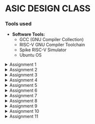 # ASIC DESIGN CLASS

### Tools used
- **Software Tools:**
  - GCC (GNU Compiler Collection)
  - RISC-V GNU Compiler Toolchain
  - Spike RISC-V Simulator
  - Ubuntu OS 

<details>
<summary> Assignment 1</summary>
<br>


### Write a C Program and compile it using the GCC compiler to get Output O0 

### * Step 1:- Download leafpad editor in the terminal by using the sudo apt command.

![Leafpad](https://github.com/user-attachments/assets/86e220c4-b8d2-4ce3-94fa-ff5ad14fa29a)
### * Step 2:- Open a new file in the leafpad editor and write the desired c program and save it
### * Step 3:- After saving the file compile it using the GCC Compiler
### * Step 4:- Print the output of the code O0.
<br>

![Output](https://github.com/user-attachments/assets/2d5398da-343b-4974-b09c-a4e1896a1202)

<br>

![sum1ton](https://github.com/user-attachments/assets/d3fb1189-f3db-4bbf-9fe3-8bbacbcfca09)
</details>


<details>
<summary> Assignment 2</summary>
<br>

### To compile and verify the c code on the riscv compiler and verifying the number of lines in the assembly language code manually

### Materials and Tools
  - GCC (GNU Compiler Collection)
  - RISC-V GNU Compiler Toolchain
  - Ubuntu OS

### Step 1:- Compiling the c code on the RISCV compiler

```c
#include<stdio.h>
int main()
{
int i,sum=0,n=57;
for(i=0;i<=n;i++)
{
sum+=i;
}
printf("The Sum of the numbers from 1 to %d is %d ",n ,sum);
return 0;
}
```

### Output:-

```plaintext
THe output of the code is 1653
```

## Screenshots of the compiled result 

![riscv gcc 01](https://github.com/user-attachments/assets/8d413890-5c3a-4883-a5d5-2a61c52349b4)

![riscv gcc ofast](https://github.com/user-attachments/assets/2c7477dc-4667-434a-9ef0-8624b6362f36)

### Step 2:- Get the assembly language code for the given c file

### Once we get the assembly language code we then verify the number of addresses in the code by subtracting the address next to the last line of the code with the first address and dividing the same by 4 since 4 bytes of data is used by each address line

![assembly code riscv gcc 01](https://github.com/user-attachments/assets/174a462f-eabc-4b51-abc1-e898e7c0a3ae)

![assembly code riscv gcc ofast](https://github.com/user-attachments/assets/9e6b5fe8-f404-4e4f-a537-656358699061)

</details>

<details>
<summary> Assignment 3</summary>
<br>
  
## Assignment 3
### Task 1:- 
To find the output of the C program on the RISC V Compiler using the Spike command and debug the code

### In assignment 1 we have compiled and found the output of the c code using the GCC compiler and have found the sum of the n numbers. In assignment 2 we have looked at the assembly code for the same using the objdump command on the RISC V compiler. In assignment 3 we are going to have find the result of the n numbers on the RISCV compiler using the SPIKE command

## Code for compiling the objdump file
```bash
spike pk sum1ton.o
```
### The compiled code using SPIKE command
![result from gcc compiler](https://github.com/user-attachments/assets/4184bd6a-8bc4-40ba-bc97-4c040b7c960a)

### The assembly code of O1
![assembly code](https://github.com/user-attachments/assets/5dc5673f-202b-4896-875c-78242dfb6dac)

### The assembly code of Ofast
![assembly code_ ofast](https://github.com/user-attachments/assets/c743439b-7dea-4e59-86fa-76a79cd51bd5)



## Code for debugging the assembly code obtained in assignment 2
```bash
spike -d pk sum1ton.o
```
### From the assembly code we can see that the first address is at 10184. In order to debug the code we need the program counter to point at this address location. Therefore we use the following command to place the program counter on the the location 10184.

```bash
until pc 0 10184
```
###Similarly we can apply the same logic for Ofast code

```bash
until pc 0 100bo
```

### The first instruction involves the stack pointer. Therefore in order to check the initial and final contents of the stack pointer we use the following code. [O1]

```bash
reg 0 sp
```
### The following are the initial contents of the stack pointer

![stack pointer contents](https://github.com/user-attachments/assets/15734fb6-4390-4a8a-8c46-3d208c517225)
### In the assembly code we can see that the value of the stack pointer is being reduced by 10 in hexadecimal we is equivalent to being reduced by 16 in decimal notation

### After running the first line of the code the contents of the stack pointer get modified and we get the follwoing result

![modified sp](https://github.com/user-attachments/assets/03f6cb0c-2d06-42e1-a38c-36c63a921e6b)

### Similarly for the register a0 we observe the following initial and final contents [ O-fast]

```bash
reg 0 a0
```

![a0 initial contents](https://github.com/user-attachments/assets/2156c1c6-da00-4a39-8b49-b66eab93d527)

### Similarly we can do the same for all the other instructions in the code and find out the contents in the respective addressing locations and their updated values once we execute the lines in the debugger.

</details>

<details>
<summary> Assignment 4 </summary>
<br>

# Task 1:-
RISC-V, a popular open-source instruction set architecture (ISA), employs six basic instruction formats to encode various operations. These formats are designed for efficiency and flexibility. They are as follows:-

## Overview of the RISK V architecture:-
![Risc v architecture](https://github.com/user-attachments/assets/0886862c-554e-44b2-9cd3-80d553964f96)


- ###  R-Type (Register)
  Purpose: Used for arithmetic and logical operations.
  - Format:
    - opcode: 7 bits
    - rd (destination register): 5 bits
    - funct3: 3 bits
    - rs1 (source register 1): 5 bits
    - rs2 (source register 2): 5 bits
    - funct7: 7 bits

- ###  I-Type (Immediate)
  Purpose: Used for immediate arithmetic operations, load instructions, and certain system instructions.

  - Format:  
    - opcode: 7 bits
    - rd (destination register): 5 bits
    - funct3: 3 bits
    - rs1 (source register): 5 bits
    - immediate: 12 bits

- ### S-Type (Store)
  Purpose: Used for store instructions.

  - Format:  
    - opcode: 7 bits
    - immediate[11:5]: 7 bits
    - funct3: 3 bits
    - rs1 (source register 1): 5 bits
    - rs2 (source register 2): 5 bits
    - immediate[4:0]: 5 bits
    
- ### B-Type (Branch)
  Purpose: Used for branch instructions.

  - Format:
  
    - opcode: 7 bits
    - immediate[12]: 1 bit
    - immediate[10:5]: 6 bits
    - funct3: 3 bits
    - rs1 (source register 1): 5 bits
    - rs2 (source register 2): 5 bits
    - immediate[4:1]: 4 bits
    - immediate[11]: 1 bit

- ### U-Type (Upper Immediate)
  Purpose: Used for instructions that need a large immediate value (e.g., LUI).

  - Format:
  
    - opcode: 7 bits
    - rd (destination register): 5 bits
    - immediate: 20 bits

- ### J-Type (Jump)
  Purpose: Used for jump instructions (e.g., JAL).

  - Format:
  
    - opcode: 7 bits
    - rd (destination register): 5 bits
    - immediate[20]: 1 bit
    - immediate[10:1]: 10 bits
    - immediate[11]: 1 bit
    - immediate[19:12]: 8 bits
   
### Here are the RISC-V instructions categorized into their respective types and the corresponding 32-bit instruction codes:

- R-type Instructions:

  - ADD r10, r11, r12
    
    | funct7 | rs2  | rs1  | funct3 | rd   | opcode |
    |--------|------|------|--------|------|--------|
    | 0000000| 01100| 01011| 000    | 01010| 0110011|

  - SUB r12, r10, r11:
    
     |funct7 | rs2  | rs1  | funct3 | rd   | opcode |
     |-------|------|------|--------|------|--------|
     |0100000| 01011| 01010| 000    | 01100| 0110011|

  - AND r11, r10, r12
  
     |funct7 | rs2  | rs1  | funct3 | rd   | opcode |
     |-------|------|------|--------|------|--------|
     |0000000| 01100| 01010| 111    | 01011| 0110011|
  
  - OR r8, r11, r5
  
     |funct7 | rs2  | rs1  | funct3 | rd   | opcode |
     |-------|------|------|--------|------|--------|
     |0000000| 00101| 01011| 110    | 01000| 0110011|
  
  - XOR r8, r10, r4
  
     |funct7 | rs2  | rs1  | funct3 | rd   | opcode |
     |-------|------|------|--------|------|--------|
     |0000000| 00100| 01010| 100    | 01000| 0110011|
  
  - SLT r00, r1, r4
  
    |funct7 | rs2  | rs1  | funct3 | rd   | opcode |
    |-------|------|------|--------|------|--------|
    |0000000| 00100| 00001| 010    | 00000| 0110011|
  
  - SRL r06, r01, r1
  
    |funct7 | rs2  | rs1  | funct3 | rd   | opcode |
    |-------|------|------|--------|------|--------|
    |0000000| 00001| 00001| 101    | 00110| 0110011|

  - SLL r05, r01, r1
 
    |funct7 | rs2  | rs1  | funct3 | rd   | opcode |
    |-------|------|------|--------|------|--------|
    |0000000| 00001| 00001| 001    | 00101| 0110011|

- I-type Instructions:

  - ADDI r02, r2, 5
    |imm    | rs1  | funct3 | rd   | opcode|
    |-------|------|--------|------|-------|
    |000000000101| 00010| 000    | 00010| 0010011|

  - LW r03, r01, 2
    |imm    | rs1  | funct3 | rd   | opcode |
    |-------|------|--------|------|--------|
    |000000000010| 00001| 010    | 00011| 0000011|

- S-type Instructions
   - SW r2, r0, 4

     |imm[11:5]| rs2  | rs1  | funct3 | imm[4:0] | opcode|
     |---------|------|------|--------|----------|-------|
     |0000000 | 00010| 00000| 010    | 00100    | 0100011|

- B-type Instructions
   - BNE r0, r0, 20
     
     |imm[12/10:5]| rs2  | rs1  | funct3 | imm[4:1/11] | opcode |
     |------------|------|------|--------|-------------|------- |
     |0000010     | 00000| 00000| 001    | 01000       | 1100011|

   - BEQ r0, r0, 15
 
     |imm[12/10:5]| rs2  | rs1  | funct3 | imm[4:1/11] | opcode |
     |------------|------|------|--------|-------------|--------|
     |0000011     | 00000| 00000| 000    | 01110       | 1100011|














   

## The final table for the instructions is as follows:-

| Assembly Instruction | Instruction format         |  Hexadecimal equivalent                             | Binary equivalent                      |
|----------------------|----------------------------|-----------------------------------------------------|----------------------------------------|
| ADD r10, r11, r12    | R                          | <code style="color : name_color"> 0x00C58533 </code>| 0000 0000 1100 0101 1000 0101 0011 0011|
| SUB r12, r10, r11    | R                          | <code style="color : name_color"> 0x40B50633 </code>| 0100 0000 1011 0101 0000 0110 0011 0011|
| AND r11, r10, r12    | R                          | <code style="color : name_color"> 0x00C575B3 </code>| 0000 0000 1100 0101 0111 0101 1011 0011|
| OR r8, r11, r5       | R                          | <code style="color : name_color"> 0x0055E433 </code>| 0000 0000 0101 0101 1110 0100 0011 0011|
| XOR r8, r10, r4      | R                          | <code style="color : name_color"> 0x00454433 </code>| 0000 0000 0100 0101 0100 0100 0011 0011|
| SLT r00, r1, r4      | R                          | <code style="color : name_color"> 0x0040A033 </code>| 0000 0000 0100 0000 1010 0000 0011 0011|
| ADDI r02, r2, 5      | I                          | <code style="color : name_color"> 0x00510113 </code>| 0000 0000 0101 0001 0000 0001 0001 0011|
| SW r2, r0, 4         | S                          | <code style="color : name_color"> 0x00202123 </code>| 0000 0000 0010 0000 0010 0001 0010 0011|
| SRL r06, r01, r1     | R                          | <code style="color : name_color"> 0x0010D333 </code>| 0000 0000 0001 0000 1101 0011 0011 0011|
| BNE r0, r0, 20       | B                          | <code style="color : name_color"> 0x00001063 </code>| 0000 0000 0000 0000 0001 0000 0110 0011|
| BEQ r0, r0, 15       | B                          | <code style="color : name_color"> 0x00000063 </code>| 0000 0000 0000 0000 0000 0000 0110 0011|
| LW r03, r01, 2       | I                          | <code style="color : name_color"> 0x0020A183 </code>| 0000 0000 0010 0000 1010 0001 1000 0011|
| SLL r05, r01, r1     | R                          | <code style="color : name_color"> 0x001092B3 </code>| 0000 0000 0001 0000 1001 0010 1011 0011|
 

# Task 2:-

### 

| Assembly Instruction | Instruction format         | Hardcoded ISA  | 
|----------------------|----------------------------|----------------|
| add r6,r1,r2         | R                          | 32'h02208300   |
| sub r7,r1,r2         | R                          | 32'h02209380   |
| and r8,r1,r3         | R                          | 32'h0230a400   |
| or r9,r2,r5          | R                          | 32'h02513480   |
| xor r10,r1,r4        | R                          | 32'h0240c500   |
| slt r11,r2,r4        | R                          | 32'h02415580   |
| addi r12,r4,5        | I                          | 32'h00520600   |
| sw r3,r1,2           | S                          | 32'h00209181   |
| lw r13,r1,2          | I                          | 32'h00208681   |
| beq r0,r0,15         | B                          | 32'h00f00002   |
| add r14,r2,r2        | R                          | 32'h00210700   |



### The waveforms for the original verilog code

``` Add r6,r1,r2 ```

![image](https://github.com/user-attachments/assets/b1e4501e-bd3b-4aaf-9b62-2d5644666cd4)

``` Sub r7,r1,r2 ```

![image](https://github.com/user-attachments/assets/24c3f1f0-91f1-4bcd-96c5-f82de03b4362)

``` And r8,r1,r3 ```

![image](https://github.com/user-attachments/assets/510fbd69-a0a1-4730-9586-b8c12cb995ea)

``` Or r9,r2,r5 ```

![image](https://github.com/user-attachments/assets/d4684ab4-fc66-4811-817b-8431691f41bf)

``` Xor r10,r1,r4 ```

![image](https://github.com/user-attachments/assets/7f9a3c78-af51-417b-a031-5cd63b02a3a7)

``` slt r11,r2,r4 ```

![image](https://github.com/user-attachments/assets/e65c85b2-f9d8-4687-b9d2-23bc5044a3dd)

``` addi r12,r4,5 ```

![image](https://github.com/user-attachments/assets/ce8a622a-a6e3-4192-8858-e9185d35bd59)

``` sw r3,r1,2 ```

![image](https://github.com/user-attachments/assets/a9f28035-1d60-41b0-a418-2a5d7882d972)

``` lw r13,r1,2 ```

![image](https://github.com/user-attachments/assets/7afdd0e9-3d75-4125-9131-0d2146e8aeba)

``` beq r0,r0,15  ```

![image](https://github.com/user-attachments/assets/4f067a51-a211-4726-a457-0e567ca0406b)

``` add r14,r2,r2 ```

![Og_11](https://github.com/user-attachments/assets/3f3fce3a-581a-4b15-8a9b-0f880ffb8e52)


### The waveforms according to the instructions assignmed to me


```  ADD r10, r11, r12 ```

![image](https://github.com/user-attachments/assets/e1587db3-9081-43e5-8f0f-7b909a7557a5)

``` SUB r12, r10, r11 ```

![image](https://github.com/user-attachments/assets/c16aa95a-c37f-47cd-8335-04c24a40cd54)

``` AND r11, r10, r12 ```

![image](https://github.com/user-attachments/assets/d32083c5-8b8f-4979-9d58-ba4a2f87932e)

``` OR r8, r11, r5 ```

![image](https://github.com/user-attachments/assets/0b9aa44e-8cef-47cb-a7b2-c92fa1a507c0)

``` XOR r8, r10, r4 ```

![image](https://github.com/user-attachments/assets/e9057d8e-4ff1-4d8d-bf51-5ec59b8af948)

``` SLT r00, r1, r4 ```

![image](https://github.com/user-attachments/assets/54242fff-2179-48f5-b91b-ed2e21e1a5e3)

``` ADDI r02, r2, 5 ```

![image](https://github.com/user-attachments/assets/168a6af1-d8c1-403e-8427-67811bc4fbca)

``` SW r2, r0, 4 ```

![My_code_8](https://github.com/user-attachments/assets/58363200-d22e-4f73-9039-480695a03adc)

``` SRL r06, r01, r1 ```

![image](https://github.com/user-attachments/assets/888422ca-e4bb-42bd-91af-094fca1d5394)

``` BNE r0, r0, 20 ```

![image](https://github.com/user-attachments/assets/a4efe01c-1dd0-46d3-9847-f7c19b51ae31)

``` BEQ r0, r0, 15 ```

![image](https://github.com/user-attachments/assets/131bd04f-e3db-4584-804d-31eab57f0496)

``` LW r03, r01, 2 ```

![image](https://github.com/user-attachments/assets/1966c656-6916-4486-b864-8731421cc0b0)

``` SLL r05, r01, r1 ```

![image](https://github.com/user-attachments/assets/55578f7c-275b-42e4-b7d4-b91c2de8f741)


## Conclusion

The ISA used by us is not in accordance with the one which is used in the program. Therefore we can observe some discrepancies in the outputs of the instructions assigned to me and the original instructions which were designed with respect to a different ISA.

</details>

<details>
<summary> Assignment 5</summary>
<br>

## Write a code for an Analog Comparator in C to compare the analog voltages

### * Step 1:- Open the leafpad editor and write the c code which is executable on gcc and risc v gcc

```bash
#include <stdio.h>

// Mock function to simulate analog read
int analogRead(int pin) {
    // In real application, this would interface with hardware ADC
    return pin * 100;  // Example value
}

int main() {
    int pinA = 3;
    int pinB = 4;
    int valueA, valueB;

    // Read analog inputs
    valueA = analogRead(pinA);
    valueB = analogRead(pinB);

    // Compare values
    if (valueA > valueB) {
        printf("Pin A has a higher voltage.\n");
    } else if (valueA < valueB) {
        printf("Pin B has a higher voltage.\n");
    } else {
        printf("Both pins have the same voltage.\n");
    }

    return 0;
}
```


![gcc image 1](https://github.com/user-attachments/assets/318f4caf-6613-4bbe-b240-06e800ce4f6a)

### * Step 2:- Compile the above code using this command on the gcc compiler. 
```bash
gcc analogcomp.c
```
Here analogcomp is the name of my c program file

### * The output of the code is as follows:-

![gcc image 2](https://github.com/user-attachments/assets/a6624c2b-8f71-458c-a35c-7c5980d18f3e)

### * Step 3:- Compile the above code on RISC V architecture for O1 and Ofast 

### For O1
 We run the following  command in order to compile the c code on risc v architecture for O1
```bash
riscv64-unknown-elf-gcc -O1 -mabi=lp64 -march=rv64i -o analogcomp.o analogcomp.c
```
 The output is as follows

![O1_output](https://github.com/user-attachments/assets/8e7f425a-eca4-4345-be0b-eaa863f3237b)

 We are only concerned with the corresponding assembly language program out of the output generated previously. In order to get the same we run the following code.

```bash
riscv64-unknown-elf-objdump -d analogcomp.o | less
```

The output is as follows and the number of instructions in the assembly code can be found out as follows:-

![main_function riscv o1](https://github.com/user-attachments/assets/e14675c1-3f2e-4b5f-8efa-cfcbe255e138)

Here we can observe that the decimal value is 180. Also in the assembly language 1 line of code takes up 4 bytes of space in the memory therefore we can verify that the number of lines in the assembly language is 180/4 which is 45.

### For Ofast

We run the following  command in order to compile the c code on risc v architecture for O-fast
```bash
riscv64-unknown-elf-gcc -Ofast -mabi=lp64 -march=rv64i -o analogcomp.o analogcomp.c
```
 The output is as follows
![ofast_output](https://github.com/user-attachments/assets/d8edebb7-752c-4e60-831c-4a3892fcca8e)


 We are only concerned with the corresponding assembly language program out of the output generated previously. In order to get the same we run the following code.
 
```bash
riscv64-unknown-elf-objdump -d analogcomp.o | less
```

The output is as follows and the number of instructions in the assembly code can be found out as follows:-

![ofast output_new](https://github.com/user-attachments/assets/c0b098b3-f176-4a9b-b840-1b2e1de52e06)

Similar to O1 we can see that the decimal value of obtained is 36 which when divided by 4 gives us 9 which are the total number of addressing lines in our code.

### Result of the RISC V O1 and Ofast command

Code for compiling the objdump file
```bash
spike pk analogcomp.o
```

Result for O1

![Spike O1](https://github.com/user-attachments/assets/4ca600a6-10ed-4f2d-b5f3-2974dc064a94)

Result for Ofast

![Spike Ofast](https://github.com/user-attachments/assets/59dea6da-dccd-4713-b6e4-ad34c59a3826)

### Debegging the assembly code for O1 and Ofast

We use the following command for debugging the code

```bash
spike -d pk analogcomp.o
```
For O1 we have the following code

![debugger_o1](https://github.com/user-attachments/assets/550d7cbc-11a2-4440-abd0-216e5f5a9d09)

For Ofast we have the following code

![debugger_ofast](https://github.com/user-attachments/assets/5aa1081e-f8e7-439a-8792-b2becbc8ebc1)

While debugging we have found out the starting address and have initialised the program counter to this address. The first instruction for both O1 and Ofast involves the stack pointer so we have found out the starting address of the stack pointer. After the execution of that instruction we can observe that the address of the stack pointer is to be reduced by 32 in hexadecimal which is equivalent to 20 in decimal which is what we observe when the address of the stack pointer reduces from 50 to 30. Similarly we can do the same for the rest of the instructions.

### Conclusion

We have thereby verified the output of the analog comparator on the GCC and the RISC V GCC compilera and debugged the output using the spike command for both O1 and Ofast.


</details>



</details>

<details>
<summary> Assignment 6</summary>
<br>
	
# Digital Logic with TL-Verilog and Makerchip

### Sequential Calculator

Calculators tend to remember the previous result and use it for the next operation. The sequential calculator does this and feeds back the output to the next input. The code for the same is as follows:-

```bash
\m5_TLV_version 1d: tl-x.org
\m5
   
   // =================================================
   // Welcome!  New to Makerchip? Try the "Learn" menu.
   // =================================================
   
   //use(m5-1.0)   /// uncomment to use M5 macro library.
\SV
   // Macro providing required top-level module definition, random
   // stimulus support, and Verilator config.
   m5_makerchip_module   // (Expanded in Nav-TLV pane.)
	
\TLV
   //$count[31:0] = 32'b0;
   
   // Sequential Clock
   
   |calc
      @1
         $clk_omkar = *clk;
         $reset = *reset;
         $val1[31:0] = >>1$result[31:0];
         $val2[31:0] = $rand2[3:0];
         $result[31:0] = $reset ? 32'b0 : ($sel[1:0] == 2'b00)
                         ? ($val1[31:0] + $val2[31:0]) : ($sel[1:0] == 2'b01)
                         ? ($val1[31:0] - $val2[31:0]) : ($sel[1:0] == 2'b10)
                         ? ($val1[31:0] * $val2[31:0]) : ($sel[1:0] == 2'b11)
                         ? ($val2[31:0] != 0 ? ($val1[31:0] / $val2[31:0]) : 32'bx) :  32'b0;
         //$count[31:0] = $reset  ? 0 : (>>1$count + 1);
   
   // Assert these to end simulation (before Makerchip cycle limit).
   *passed = *cyc_cnt > 40;
   *failed = 1'b0;
\SV
	endmodule;

```

This gives us the following waveforms and block diagram:-

![image](https://github.com/user-attachments/assets/55434301-1098-4344-ae9f-2246f605a276)

### Pipelined Logic:-

Pipelining is used to maximise resource utilisation and thus reduce the delays in performing all the operations in a given task. In order to do so me make sure that every block in our system is working almost in every cycle such that it does not affect the operation of any other block which may be dependent or independent of its result. We have used a pythagorean calculator in our case. The code for the same is as follows.

```bash
\m5_TLV_version 1d: tl-x.org
\m5
   // =================================================
   // Welcome!  New to Makerchip? Try the "Learn" menu.
   // =================================================
   
   //use(m5-1.0)   /// uncomment to use M5 macro library.
\SV
	`include "sqrt32.v"
   // Macro providing required top-level module definition, random
   // stimulus support, and Verilator config.
   m5_makerchip_module   // (Expanded in Nav-TLV pane.)
\TLV
   |calc
      @1
         $reset = *reset;
         $clk_omkar = *clk;
      ?$valid
         @1
            $aa_sq[31:0] = $aa[3:0] * $aa[3:0];
            $bb_sq[31:0] = $bb[3:0] * $bb[3:0];
         @2
            $cc_sq[31:0] = $aa_sq + $bb_sq;
         @3
            $cc[31:0] = sqrt($cc_sq);
         //@4
         //$tot_dist[63:0] = $reset ? 0 : $valid ? (>>1$tot_dist + $cc) : >>1$tot_dist;
            
         //@4
         //$adder[31:0] = $cc + >>1$tot_dist;
         //@5
         //$tot_dist[31:0] = $valid ? ( >>1$tot_dist + $adder ) : >>1$tot_dist
   
   // Assert these to end simulation (before Makerchip cycle limit).
   *passed = *cyc_cnt > 16'd30;
   *failed = 1'b0;
\SV
   endmodule
```

The output for the following code is as follows:-

![Pipelined_logic](https://github.com/user-attachments/assets/291685cf-eb23-46ea-a894-68b6faf91deb)

### Cycle Calculator

In the sequential calculator we have taken the output of the previous result and fed it back to the next input but in this case we are using 3 stages of pipeline instead of 2 and therefore the calculator input will receive input which is 2 cycles older.

```bash

\m5_TLV_version 1d: tl-x.org
\m5
   
   // =================================================
   // Welcome!  New to Makerchip? Try the "Learn" menu.
   // =================================================
   
   //use(m5-1.0)   /// uncomment to use M5 macro library.
\SV
   // Macro providing required top-level module definition, random
   // stimulus support, and Verilator config.
   m5_makerchip_module   // (Expanded in Nav-TLV pane.)
\TLV
   //$count[31:0] = 32'b0;
   |calc
      @1
         $clk_omkar = *clk;
         $reset = *reset;
         $val1[31:0] = >>2$result[31:0];
         $val2[31:0] = $rand2[3:0];
         
      @2
         $valid = $reset ? 0 : (>>1$valid + 1);
         $out[31:0] = ($reset | !($valid)) ? 32'b0 : ($sel[1:0] == 2'b00) ? ($val1[31:0] + $val2[31:0]) : ($sel[1:0] == 2'b01) ? ($val1[31:0] - $val2[31:0]) : ($sel[1:0] == 2'b10) ? ($val1[31:0] * $val2[31:0]) : ($sel[1:0] == 2'b11) ? ($val2[31:0] != 0 ? ($val1[31:0] / $val2[31:0]) : 32'bx) :  32'b0;
         
   
   // Assert these to end simulation (before Makerchip cycle limit).
   *passed = *cyc_cnt > 40;
   *failed = 1'b0;
\SV
   endmodule

```

The output for the cycle calculator is as follows:-

![Cycle_calculator](https://github.com/user-attachments/assets/264f1c05-9198-4440-b2ec-fbf17d0d14ca)

### Validity

When we generate a waveform as in all the previous cases we are receiving a result for all the clock cycles. Here there are no compilation errors but it is quite possible that logical errors can be present in these cases. These errors will be ignored during compile time and it will be difficult to debug them by simply looking at the waveforms. Also there might be certain cases where a dont care condition comes up. These cases are insignificant to us and thus should be neglected . In order to do so we use the Validity. The global clock is also running all the time. There might be instances in our code when we do not need a particular case to run but still does as the clock triggers it. In order to execute a clock physically voltage or current sources are used. These sources use some power during that clock cycle. In complex circuits if such cases are ignored a lot of power will be wasted. So in order to reduce power consumption we remove the clock during such cycles and this process is called as clock gating. The validity helps us with this.

The code for Validity is as follows for the pythagorean calculator:-

```bash
\m5_TLV_version 1d: tl-x.org
\m5
   // =================================================
   // Welcome!  New to Makerchip? Try the "Learn" menu.
   // =================================================
   
   //use(m5-1.0)   /// uncomment to use M5 macro library.
\SV
	`include "sqrt32.v"
   // Macro providing required top-level module definition, random
   // stimulus support, and Verilator config.
   m5_makerchip_module   // (Expanded in Nav-TLV pane.)
\TLV
   |calc
      @1
         $reset = *reset;
         $clk_omkar = *clk;
      ?$valid
         @1
            $aa_sq[31:0] = $aa[3:0] * $aa[3:0];
            $bb_sq[31:0] = $bb[3:0] * $bb[3:0];
         @2
            $cc_sq[31:0] = $aa_sq + $bb_sq;
         @3
            $cc[31:0] = sqrt($cc_sq);
            //@4
            //$tot_dist[63:0] = $reset ? 0 : $valid ? (>>1$tot_dist + $cc) : >>1$tot_dist;
            //@4
            //$adder[31:0] = $cc + >>1$tot_dist;
            //@5
            //$tot_dist[31:0] = $valid ? ( >>1$tot_dist + $adder ) : >>1$tot_dist

   // Assert these to end simulation (before Makerchip cycle limit).
   *passed = *cyc_cnt > 16'd30;
   *failed = 1'b0;
\SV
   endmodule
```

The output for the following code is as follows:-

![validity_pytha](https://github.com/user-attachments/assets/722d8573-052f-461d-9642-d88027b8fa5d)

### Total Distance Calculator

Used to calculate the total distance travelled in a series of hops. The code for the same is given as follows:-

```bash
\m5_TLV_version 1d: tl-x.org
\m5
   // =================================================
   // Welcome!  New to Makerchip? Try the "Learn" menu.
   // =================================================
   
   //use(m5-1.0)   /// uncomment to use M5 macro library.
\SV
	`include "sqrt32.v"
   // Macro providing required top-level module definition, random
   // stimulus support, and Verilator config.
   m5_makerchip_module   // (Expanded in Nav-TLV pane.)
\TLV
   |calc
      @1
         $reset = *reset;
         $clk_omkar = *clk;
      ?$valid
         @1
            $aa_sq[31:0] = $aa[3:0] * $aa[3:0];
            $bb_sq[31:0] = $bb[3:0] * $bb[3:0];
         @2
            $cc_sq[31:0] = $aa_sq + $bb_sq;
         @3
            $cc[31:0] = sqrt($cc_sq);
         @4
            $tot_dist[63:0] = $reset ? 0 : $valid ? (>>1$tot_dist + $cc) : >>1$tot_dist;

   // Assert these to end simulation (before Makerchip cycle limit).
   *passed = *cyc_cnt > 16'd30;
   *failed = 1'b0;
\SV
   endmodule
```
The output for the above code is as follows:-

![Total_distance_calculator](https://github.com/user-attachments/assets/49ba4c3c-893b-40c0-9742-cb75a2b8d182)


### Validity on Cycle Calculator

The code is as follows:-

```bash
\m5_TLV_version 1d: tl-x.org
\m5
   
   // =================================================
   // Welcome!  New to Makerchip? Try the "Learn" menu.
   // =================================================
   
   //use(m5-1.0)   /// uncomment to use M5 macro library.
\SV
   // Macro providing required top-level module definition, random
   // stimulus support, and Verilator config.
   m5_makerchip_module   // (Expanded in Nav-TLV pane.)
\TLV
   //$count[31:0] = 32'b0;
   |calc
      @1
         $clk_omkar = *clk;
         $reset = *reset;
         $valid = $reset ? 0 : (>>1$valid + 1);
         $valid_or_reset = $valid || $reset;
      ?$valid
         @1
            $val1[31:0] = >>2$result[31:0];
            $val2[31:0] = $rand2[3:0];
         @2
            $out[31:0] = $valid_or_reset ? 32'b0 : ($sel[1:0] == 2'b00) ? ($val1[31:0] + $val2[31:0]) : ($sel[1:0] == 2'b01) ? ($val1[31:0] - $val2[31:0]) : ($sel[1:0] == 2'b10) ? ($val1[31:0] * $val2[31:0]) : ($sel[1:0] == 2'b11) ? ($val2[31:0] != 0 ? ($val1[31:0] / $val2[31:0]) : 32'bx) :  32'b0;
   // Assert these to end simulation (before Makerchip cycle limit).
   *passed = *cyc_cnt > 40;
   *failed = 1'b0;
\SV
   endmodule

```

The output is as follows:-

![validity_cycle_calculator](https://github.com/user-attachments/assets/459c4f68-b246-448a-8845-5665fff4f4f8)



# Basic RISC-V CPU microarchitecture

In this step we are designing the individual blocks of the microprocessor.

![image](https://github.com/user-attachments/assets/58c6a3f1-ba27-43a9-aff0-1fa285ff7a73)


  
### Program Counter

The program counter is supposed to increase its value by 4 to fetch the next instruction from the memory. The below image specifies the same. In case a reset is triggered the program counter will be initialised to zero for the next instruction.

The following diagram explains the working of the program counter

![image](https://github.com/user-attachments/assets/72baefa6-30cb-4a22-8caa-b370954765bc)

The following is the code for the working of the program counter

```bash
$pc[31:0] = >>1$reset ? 0 : ( >>1$pc + 31'h4 );
```
We get the following output after executing the code:-

![image](https://github.com/user-attachments/assets/9eef0a38-71d1-4fa4-bbf6-aa98283bc534)


### Adding the instruction memory

The program counter points to the next address where the instruction is present in the instruction memory. We need to fetch this instruction in order to process it and make further calculations.

![image](https://github.com/user-attachments/assets/076a1cc9-81f8-4603-8612-394ddd2078fd)

```bash
$imem_rd_en = >>1$reset ? 0 : 1;
$imem_rd_addr[M4_IMEM_INDEX_CNT-1:0] = $pc[M4_IMEM_INDEX_CNT+1:2];
$instr[31:0] = $imem_rd_data[31:0];
```

The output of the following code is as follows:-

![Instruction_memory](https://github.com/user-attachments/assets/2339469d-dc31-486d-8be6-b943fbaa8a98)


### Decoding the instruction

We have decoded the instruction on the basis of all the 6 types of RISC V instruction set. The code for decoding is as follows:-

```bash
$is_i_instr = $instr[6:2] ==? 5'b0000x ||
              $instr[6:2] ==? 5'b001x0 ||
              $instr[6:2] ==? 5'b11001;
$is_r_instr = $instr[6:2] ==? 5'b01011 ||
              $instr[6:2] ==? 5'b011x0 ||
              $instr[6:2] ==? 5'b10100;
$is_s_instr = $instr[6:2] ==? 5'b0100x;
$is_b_instr = $instr[6:2] ==? 5'b11000;
$is_j_instr = $instr[6:2] ==? 5'b11011;
$is_u_instr = $instr[6:2] ==? 5'b0x101;
```

The output is as follows:-

![image](https://github.com/user-attachments/assets/d3504a8b-d0fc-4575-b5f7-fd0ddc3ca448)


### Immediate Decode Logic

The instruction sets have an immediate field. In order to decoder this field we use the following code:-

```bash
$imm[31:0] = $is_i_instr ? {{21{$instr[31]}}, $instr[30:20]} :
                      $is_s_instr ? {{21{$instr[31]}}, $instr[30:25], $instr[11:7]} :
                      $is_b_instr ? {{20{$instr[31]}}, $instr[7], $instr[30:25], $instr[11:8], 1'b0} :
                      $is_u_instr ? {$instr[31:12], 12'b0} :
                      $is_j_instr ? {{12{$instr[31]}}, $instr[19:12], $instr[20], $instr[30:21], 1'b0} :
                      32'b0;
```

![image](https://github.com/user-attachments/assets/cebd84e6-f460-47ed-a6de-d3eb8f51a6fa)


### Decode logic for other fields

Apart from the immediate we have other fields which also need to be decoded. The code for the same is as follows:-

```bash
$rs2_valid = $is_r_instr || $is_s_instr || $is_b_instr;
         ?$rs2_valid
            $rs2[4:0] = $instr[24:20];
            
         $rs1_valid = $is_r_instr || $is_i_instr || $is_s_instr || $is_b_instr;
         ?$rs1_valid
            $rs1[4:0] = $instr[19:15];
         
         $funct3_valid = $is_r_instr || $is_i_instr || $is_s_instr || $is_b_instr;
         ?$funct3_valid
            $funct3[2:0] = $instr[14:12];
            
         $funct7_valid = $is_r_instr ;
         ?$funct7_valid
            $funct7[6:0] = $instr[31:25];
            
         $rd_valid = $is_r_instr || $is_i_instr || $is_u_instr || $is_j_instr;
         ?$rd_valid
            $rd[4:0] = $instr[11:7];
```
At a time only one instruction is passed on to for decode. This instruction can be of any 1 of the 6 instruction set types. Thus we need to validate that it belongs to the respective category or else there may be a clash of different instruction set types.

![image](https://github.com/user-attachments/assets/b0033133-1070-484c-86bd-4931b4eaf296)

### Decoding Individual Instructions

We are decoding the individual instructions using the following code

```bash
$dec_bits [10:0] = {$funct7[5], $funct3, $opcode};
$is_beq = $dec_bits ==? 11'bx_000_1100011;
$is_bne = $dec_bits ==? 11'bx_001_1100011;
$is_blt = $dec_bits ==? 11'bx_100_1100011;
$is_bge = $dec_bits ==? 11'bx_101_1100011;
$is_bltu = $dec_bits ==? 11'bx_110_1100011;
$is_bgeu = $dec_bits ==? 11'bx_111_1100011;
$is_addi = $dec_bits ==? 11'bx_000_0010011;
$is_add = $dec_bits ==? 11'b0_000_0110011;
```
We also have to update the program counter

```bash
$pc[31:0] = >>1$reset ? 32'b0 :
>>1$taken_branch ? >>1$br_target_pc :
>>1$pc + 32'd4;
```

The output for the above code is as follows:-

![image](https://github.com/user-attachments/assets/671e6e35-f9b2-4726-9ed4-3aee6df9e99c)

### Register File Read and Enable

Here we read the instructions from the respective instruction memory and store it in the registers. We have 2 register slots the read the instructions from the memory. We send these stored instructions to the ALU after this process.

The code is as follows:-

```bash
$rf_rd_en1 = $rs1_valid;
$rf_rd_index1[4:0] = $rs1;
$rf_rd_en2 = $rs2_valid;
$rf_rd_index2[4:0] = $rs2;

$src1_value[31:0] = $rf_rd_data1;
$src2_value[31:0] = $rf_rd_data2;
```

The output for the code is as follows:-

![image](https://github.com/user-attachments/assets/28ba722a-4320-4deb-a5a7-8c7ccaceecac)

### Arithmetic and Logic Unit

Used to perform arithmetic operations on the values stored in the registers. The code for the same is as follows:-

```bash
$result[31:0] = $is_addi ? $src1_value + $imm :
                $is_add ? $src1_value + $src2_value :
                32'bx ;
```

Here we have written code for the addi and add operation.

![image](https://github.com/user-attachments/assets/2d40115d-c6d8-4ed0-9006-eb507c3ba415)

### Register File Write

Once the ALU performs the operations on the values stored in ther registers we may need to put these values back into these registers based. For this we use the register file write. We also have to make sure that we should not write into the register if the destination register is x0 as it is always meant to be 0. The code is as follows:-

```bash
$rf_wr_en = $rd_valid && $rd != 5'b0;
$rf_wr_index[4:0] = $rd;
$rf_wr_data[31:0] = $result;
```

![image](https://github.com/user-attachments/assets/a2c1f0d4-0c8f-4400-b81a-c12d0ec20ddd)

### Branch instructions

Based on the control input we may need to jump to some different address after a particular instruction based on some condition generated during run-time. This is when we use the branch instructions. The code is as follows:-

```bash
$taken_branch = $is_beq ? ($src1_value == $src2_value):
	        $is_bne ? ($src1_value != $src2_value):
	        $is_blt ? (($src1_value < $src2_value) ^ ($src1_value[31] != $src2_value[31])):
	        $is_bge ? (($src1_value >= $src2_value) ^ ($src1_value[31] != $src2_value[31])):
                $is_bltu ? ($src1_value < $src2_value):
                $is_bgeu ? ($src1_value >= $src2_value):
	        1'b0;
$br_target_pc[31:0] = $pc +$imm;
```
The output is as follows:-

![image](https://github.com/user-attachments/assets/fbb3a7b5-3b26-4299-b6e0-5ef9b8b335bc)


### Testbench
In order to check whether the code written is correct or not we verify it using the testbench for the 1st five cycles

```bash
*passed = |cpu/xreg[10]>>5$value == (1+2+3+4+5+6+7+8+9) ;
```

Upon checking the log file we get the following result

![image](https://github.com/user-attachments/assets/5602e0c3-ce91-4f02-867c-36d600824fb0)

# Pipelined RISC V CPU
We observe some interdependencies of the values on one another during the execution of the instructions. Thus incorrect data gets processed and we get logical errors in the code. In order to solve these problems we have increased the number of pipelined stages in the code.



Final Pipelined Output:-

We can observe the values in the different registers on the viz tab. The following image shows the 1st clock cycle. 

![image](https://github.com/user-attachments/assets/04a4dd68-11b8-4dda-9d3f-f13f56d1fe31)

Just like the above cycle we can move across different clock cycles and see the updated results in the registers. In our code we are gradually adding the values from 1 to 9 and are observing the final output in the registers. It takes 53 cycles for the register r14 to get updated to the value 45.

![image](https://github.com/user-attachments/assets/d79de8b8-f708-42dd-b099-20182834f413)

The execution of the full code takes 58 cycles including the load and the store operations.

![image](https://github.com/user-attachments/assets/baf7967a-98f1-4ffb-a9d3-378ca56ed3b0)



The following image shows the clock signal which contains my name clk_omkar

![image](https://github.com/user-attachments/assets/21b93a63-758e-4904-bcdd-8a692defff36)

The following image shows the reset signal 

![image](https://github.com/user-attachments/assets/32c6e3f1-99b5-4fd5-bbca-a0ddde1b906c)

The following image shows the gradual addition of the in the r14 register

![image](https://github.com/user-attachments/assets/9ffdb14b-506b-4a7d-ac72-3756731ffd26)


The following is the final block diagram of the processor designed 

![image](https://github.com/user-attachments/assets/f90b3d7e-52f3-4b58-a1a9-534076741a7d)

































</details>

<details>
<summary> Assignment 7</summary>
	
# Convert TLV to Verilog using Sandpiper and write a testbench and simulate using iverilog and gtkwave to view the output waveforms. Plot below signals from gtkwave

Firstly we need to add the sandpiper module and the other necessary packages as follows:-

```bash
 $ sudo apt install make python python3 python3-pip git iverilog gtkwave docker.io
 $ sudo chmod 666 /var/run/docker.sock
 $ cd ~
 $ pip3 install pyyaml click sandpiper-saas
```

After this we need to clone the repo containing VSDBabySoC design files and testbench using the following commands

```bash
git clone https://github.com/manili/VSDBabySoC.git
```

We now need to convert the original TLV file to the verilog code with the help of the sandpiper package.

```bash
sandpiper-saas -i ./src/module/*.tlv -o rvmyth.v --bestsv --noline -p verilog --outdir ./src/module/
```

We now have the verilog code with us. We now need to run this verilog code along with the testbench and get the output using the following command.

```bash
iverilog -o output/pre_synth_sim.out -DPRE_SYNTH_SIM src/module/testbench.v -I src/include -I src/module
```

After this we need to generate the .vcd file which will be executed in the gtkwave platform to create the waveforms.

```bash
./pre_synth_sim.out
```

After creating the .vcd file now we run this file on gtkwave by using the below command 

```bash
gtkwave pre_synth_sim.out
```

I have executed all the above code as follows:-

![image](https://github.com/user-attachments/assets/1b9ed9cb-e517-4b01-982c-72987ae23b37)

Upon executing the gtkwave file We get the following waveform which is the addition of the numbers from 1 to 10

![image](https://github.com/user-attachments/assets/fbcec343-e202-4f40-9c95-560abd6994cc)
	
</details>

<details>

 <summary> Assignment 8</summary>

 # Addition of Peripherals to convert the Digital output to analog output using DAC and PLL

 In this assignment we are adding two peripherals to convert the digital output to the analog output namely PLL and DAC. 
 
 - **Phase locked loop:-** The crystal oscillator present on the board is capable of giving a clock of frequency between 12 - 20 MHZ. The processor operates at frequency near 100MHZ and thus we need an IP/Peripheral to convert this low frequency clock to a high frequency clock. Here the PLL comes into picture. The input to the PLL is the crystal oscillator clock and returns a high frequency clock to our risc v core. This clock is then appended by my name CPU_clk_omkar_a0.
 - **Digital to Analog Converter:-** The processor works with digital input but we transmit or receive signals in analog form. So in order to convert the digital signal in our risc v core to analog signal we are using the digital to analog converter IP.

Commands used to run the rvmyth.v file

```bash
iverilog -o ./pre_synth_sim.out -DPRE_SYNTH_SIM src/module/testbench.v -I src/include -I src/module/
```

After this we dump the ./pre_synth_sim.out file to create the .vcd file using the following command

```bash
./pre_synth_sim.out
```

We then run this .vcd file on gtkwave to observe the output

```bash
gtkwave pre_synth_sim.vcd
```

The above process has been executed by me in the following way

![Screenshot from 2024-08-31 18-24-12](https://github.com/user-attachments/assets/780965ae-5145-4cdc-b61b-9bee7bf055be)




The output of the above code is as follows:-


![Screenshot from 2024-08-31 17-58-40](https://github.com/user-attachments/assets/8f2dc1f8-8e31-4f48-a163-f2109e422d71)


 
</details>









    

 


 







 




 
</details>


<details>


 <summary> Assignment 9 </summary>

 # Introduction to Verilog RTL Design and Synthesis

 ### Simulator

 Tool used to check the RTL Design for gievn specifications. It is iverilog in my case.

 ### Design

 Verilog code or set of verilog code which includes functionality to meet with the required specifications.

 ### Testbench

 Setup to apply stimulus to the design to check the functionality.


 # LAB 1 (Installation of the Repository)

 ![image](https://github.com/user-attachments/assets/076b3284-b040-45c3-b92c-a7d32fbf4482)

 The following picture shows us all the verilog codes and the corresponding testbench files present in the repository.

 ![image](https://github.com/user-attachments/assets/b56df89b-e3a6-4db4-9cda-065a50ca7265)


  # LAB 2(Simulation using Iverilog and Gtkwave)


 ![image](https://github.com/user-attachments/assets/1a10b446-08a9-4644-80c6-41b7a29b1283)

 ![image](https://github.com/user-attachments/assets/91577ff0-3fab-4452-9653-66f28dd9bb0f)

The verilog code and its corresponding testbench as follows:-


 ![image](https://github.com/user-attachments/assets/62da0621-9834-40b7-bfba-a73fa423926a)


### Synthesizer

It is the tool which is used to convert an RTL to a netlist. Yosys is the synthesizer which is used in my case.

![image](https://github.com/user-attachments/assets/3d72d6bd-21e3-4a87-9fec-a847335a3dd3)

Here the Netlist is the representation of the design in the form of the standard cells present in the .lib file.

![image](https://github.com/user-attachments/assets/ae2b4e34-9ff6-4901-b341-16812657d2d9)

### Verification of Synthesis

![image](https://github.com/user-attachments/assets/b5bf62c3-28b5-44ea-90ae-11a7380a46f0)

We use the same testbench which was used for RTL simulation earlier to find the output using gtkwave. We can do this only because the primary inputs fed into the design and that of the netlist will remain the same.

## Logic Synthesis

### RTL Design

It is the behavioural representation of the required specification.

![image](https://github.com/user-attachments/assets/92bb8277-b40f-4d38-a310-21c819304aa3)

So now we have an RTL code but we need to map this code into a circuit which is where we use the process of synthesis. The RTL code is converted into the gates and connections are made between the gates and this is called as netlist.

![image](https://github.com/user-attachments/assets/a60e9806-64f7-43ba-9e77-3bb86c3a22c3)


### What is .lib?

It is a collection of logical modules. It includes basic logic gates like AND,OR, NOT, etc, It contains the different flavours of the same input as in it will have different versions of the same gate. For example in the and gate it will contain a slow,medium and fast version of the AND gate.

### Why do we need different versions of the same gate?

The combinational delay in the circuit is responsible for the maximum speed of operaiton of the digital logic circuit. So we need cells that can work faster to make the combinational delay as small as possible. Thus in this case we need the combinational logic to be as fast as possible so that the required logic can be generated before the arrival of the next clock.

![image](https://github.com/user-attachments/assets/87111b3f-a648-4be2-947f-d518d029b238)

### So why do we need slow cells?

We need slow cells to avoid the hold time violation. We need to capture the logic after the arrival of the clock. For this we need the logic to remain intact for a certain period of time. This is the hold time. If we use faster logic gates then it is possible that we might get a hold time violation.

![image](https://github.com/user-attachments/assets/8ea42c58-5e37-4ffb-9ef3-25bfbb5fe181)

## Faster vs Slower cells

### Faster cells

Advantages:- Less delay.
Disadvatages:- More area and power.

If the width of the transistors will be more it means that they will be able to source more current thereby reducing the delay.

### Slower Cells

Advantages:- Less area and power.
Disadvantages:- More Delay.

Based on the above information we need to use the cells which take care of the above points. So we need to guide the synthesizer through a constraints file.


# Lab 3 ( Introduction to YOSYS)

We have a design in the form of a verilog code which we need to convert into a netlist. For this purpose we are using the synthesizer called YOSYS. In this lab we use the YOSYS synthesizer which uses the components present in the .lib file to make the netlist.

![image](https://github.com/user-attachments/assets/3f1c6dcd-3d17-4ac8-ae91-5d66b296c888)

![image](https://github.com/user-attachments/assets/9f67c0f2-2a70-41c4-8c57-122639d399cf)

![image](https://github.com/user-attachments/assets/bf1f58cc-7602-49b1-be59-eca0626d1366)

![image](https://github.com/user-attachments/assets/eade5b92-1d90-455c-8ba3-a4dfb3e2522e)

![image](https://github.com/user-attachments/assets/72a65504-1c94-4f44-98c9-7666f8f9311c)

![image](https://github.com/user-attachments/assets/094c499d-97c7-4a7d-90cb-bd5f1d75d9b8)

![image](https://github.com/user-attachments/assets/43b55831-c456-47b6-ab43-6810a654a0f4)

![image](https://github.com/user-attachments/assets/f0c889a4-2052-471a-a8e6-be2a6a806c83)

![image](https://github.com/user-attachments/assets/7f195185-4fdc-49dc-b47c-78be5200e003)

We use the abc -liberty command to find the convert the RTL to the netlist.

```bash
abc -liberty ../lib/sky130_fd_sc_hd__tt_025C_1v80.lib
```

After running the above code we get the below output

![image](https://github.com/user-attachments/assets/de274a9f-3028-4aa4-805b-7d1b98f835e7)

![image](https://github.com/user-attachments/assets/f8452fec-653e-432c-b27d-8782759e18f6)

The realised netlist is as follows:-

We run the following command:-

```bash
show
```

![image](https://github.com/user-attachments/assets/4ffd5218-e34a-46e6-aac0-733a4c98474e)


![image](https://github.com/user-attachments/assets/78e50e65-debc-46bb-a3d0-a0c7950f925b)

We observe a 2:1 mux block in our circuit.

Now we observe the netlist as shown below

```bash
write_verilog good_mux_netlist.v
```

![image](https://github.com/user-attachments/assets/abe85e16-dbb7-484c-9f9e-ab27f3873aab)

![image](https://github.com/user-attachments/assets/0ca641af-0735-4d02-adc9-dd91f3e8e231)

```bash
write_verilog -noattr good_mux_netlist.v
```

![image](https://github.com/user-attachments/assets/f0e2b102-014b-43f6-bd27-1aa6dd2a2e95)


![image](https://github.com/user-attachments/assets/e70c7f4d-e15b-4c2b-acec-dbaa3197eae7)


# Lab 4 ( Introduction to Lab 4)

The name of the library is sky130_fd_sc_hd__tt_025C_1v80.lib. Here sky130 is the name of the library where 130 is the technology node used. Here tt stands for typical. Libraries can be of different types including slow,fast and typical. The 025c is the temperature and v8 is the voltage. There are three parameters which determine the performance of the transistors namely :-
- Process
- Voltage
- Temperature

Process can be different for the same transistor and there can be imperfections in the device but we still want the device to function appropriately.
Similarly irrespective of voltage and temperature variations we need our device to work properly.

The .lib file is as follows. In this file we can observe the units of temperature. voltage, leakage power , current unit , resistance , capacitive load, etc.
![image](https://github.com/user-attachments/assets/2cf8ec72-3cbd-4fac-903a-ac1b906b3228)

We have already mentioned that the .lib file contains different cells and also different versions of the same cells as shown in the following figure.
![image](https://github.com/user-attachments/assets/314ca855-5528-4067-b2d3-e4b987fb818f)

We can also observe the power associated with different pins as shown in the below figure

![image](https://github.com/user-attachments/assets/cd013cac-7e59-4050-9e4b-0209af855a53)

Comparison of different gates:-

Here we have found the leakage power for all the different cases of the and gate.

and 2_0

![image](https://github.com/user-attachments/assets/abde8d8c-992e-4c3f-abb6-c1c05a604425)

and 2_2

![image](https://github.com/user-attachments/assets/eb257612-cabe-491d-8fac-284d810f372b)

and 2_4

![image](https://github.com/user-attachments/assets/612bb14a-bbb5-436e-b98d-a177cc5c72cd)

In this case the area is the largest and thus the power needed for getting the respective outputs is also the largest for this sizing.


# Lab 5 ( Hier Synthesis Flat Synthesis)

In this lab we will observe the synthesis of the file multiple_modules.v  . In this file we have invoked multiple modules and have interconnected the output of module 1 with that of the module 2 and have found the output.

![image](https://github.com/user-attachments/assets/8dca6c61-aef1-430d-b1af-5424aee2b425)

The following diagram shows us the number of different components used in implementing the above circuit.

![image](https://github.com/user-attachments/assets/75e31a31-655a-4fdb-bc25-b5f7cd254fdb)

![image](https://github.com/user-attachments/assets/45219c9a-6ee6-4279-9cfb-0fea6e6f3a93)

We get the following netlist:-

![image](https://github.com/user-attachments/assets/1a214d12-9b7b-4b38-bdb5-60d966b03ce4)

![image](https://github.com/user-attachments/assets/2672adb7-a27d-4437-84ee-553691e62d58)

![image](https://github.com/user-attachments/assets/74630c45-b97a-47e8-88f6-6ea4925960c5)

From the above code we can see that we are getting an or gate in the output.

We now move towards the flat synthesis. In the above code we can see that the hierarchy of the respective modules is preserved and we have seperate modules for the and and or gate but when we do the flatten synthesis we are instantiating all the gates inside one module. We can observe the difference as shown below.

![image](https://github.com/user-attachments/assets/0d9f0cf4-3dff-4b74-848b-1b0df69e15ee)

After doing the flat synthesis we get the following output:-

![image](https://github.com/user-attachments/assets/d1cf2ae4-a18f-415e-80ff-2e7c9dd0c209)

The difference between the earlier netlist and the flatten netlist is that in the previous case we could only see the blocks of u1 and u2 but here we can clearly observe the and and or gates in the netlist.

We will now synthesize only the sub module 1. We do this in circuits where there are multiple instances of the same module so that we can directly invoke the same netlist into different parts of the circuit rather than synthesizing the entire design at once. If we synthesize the entire design at once we may not get the optimized output but when we use the divide and conquer method in a large circuit we synthseize individual blocks respectively and stitch the design fabric in the end to get optimized results. This way we get a much more optimized circuit.

![image](https://github.com/user-attachments/assets/49ec3096-7f37-47ac-bf67-31fec38a213f)


![image](https://github.com/user-attachments/assets/4ee44440-60c3-429a-90df-ba12fa159aba)

We can observe that only 1 and gate is synthesized in this design

![image](https://github.com/user-attachments/assets/bc3594f2-b18b-4363-8c6f-815d84a2c28b)



![image](https://github.com/user-attachments/assets/96eb0154-7959-44cb-a993-23209e73ec46)


# Why Flops are important in a circuit

In a combinational circuit we implement a design but every gate in a circuit has its own propagation delay. Different gates have different delays in the circuit and due to these delays it is possible that momentarily we might get a different output than what is expected. This small change in actual output is what we call a glitch. As the size of the combinational circuit increases the glitches increase as the delays in the circuit will increase. Thus we put a flop at every stage in the circuit which feed the input into the combinational blocks only after being triggered by a clock in the design. Thus we eliminate the possibility of glitches in the output but it comes at a cost of large area due to addition of flops. We can also use the reset/set pins to set the initial values of the flops so that we do not feed in garbage values in the combinational circuit.



# Coding styles for flops

Note:- The below two codes are for aynchronous resets.

![image](https://github.com/user-attachments/assets/bf35cb17-4fc5-4980-b613-becede867861)

We can see that from the above code that the always block is triggered when either of the two conditions are met. If we see the positive edge aynchronous reset then we enter the block and change the output to 1'b0. In the other case we enter the block when we observe positive edge of the clock. When this condition is met the output of the clock is changed to the current input held by the flop. We are basically making a D Flip flop.



Note:- The following are for synchronous reset

![image](https://github.com/user-attachments/assets/6500242e-01cd-4bdc-8dba-f76b12aa60b2)

The difference in the above code and the previous codes is that in this case the reset is triggered only when the positive edge of the clock is triggered and is thus synchronous.


![image](https://github.com/user-attachments/assets/1a1fddb8-e4bb-4091-ba5a-0ad4464d793e)


Similarly for the above code the we can see two conditions. The only difference is that we have given both the synchronous and the asynchronous reset.

# LAB ( Synthesis Simulations)


![image](https://github.com/user-attachments/assets/112247ff-1cb8-4cbd-9e7a-cf657c181094)


## For Asynchronous reset

![image](https://github.com/user-attachments/assets/b10e224c-e39a-4d57-a40f-1f0a3f00cf87)

The output q corresponding to input d is observed immediately after the reset is changed without waiting for the next clock pulse

![image](https://github.com/user-attachments/assets/dafa20af-e5de-4e76-a9ef-19e8aca3bb27)

In the above figure we can observe that as soon as the asynchronous reset is triggered the output goes low without waiting for the clock edge.

## For Asynchronous set

![image](https://github.com/user-attachments/assets/a63e13ad-23a2-4b58-8513-e99b7b02c9c5)

The output q corresponding to input d is observed immediately after the set is changed without waiting for the next clock pulse

![image](https://github.com/user-attachments/assets/400a6cb7-ac7a-470b-873a-aa0910bc0479)


In the above figure we can observe that as soon as the asynchronous set is triggered the output goes high without waiting for the clock edge.

## For Synchronous reset

![image](https://github.com/user-attachments/assets/022e6312-a8b8-4a74-bc24-2abd3d16e1af)

We can see that the output q is observed only when the clock is triggered after the synchronous reset.

![image](https://github.com/user-attachments/assets/f3af7fdf-ab46-4743-b135-e64d0fbda606)

In the above figure we can observe that as soon as the asynchronous set is triggered the output goes high without waiting for the clock edge.


## Synthesis of Aysnchronous circuit

![image](https://github.com/user-attachments/assets/3f4f4c7b-e399-4c84-98d6-a56dfa9f7a8e)


![image](https://github.com/user-attachments/assets/ed1d5295-936e-4fd5-9e54-b4a64873c205)

![image](https://github.com/user-attachments/assets/6a971dc8-c10b-454d-9d96-f26bfea8573f)



We get the following circuit upon execution

![image](https://github.com/user-attachments/assets/4dd9d7eb-acd4-452d-a0f4-26c269d53d7b)

The library is having an active low reset so we are getting an inverter before the flop.



## Synthesis of Synchronous circuit

### For synchronous reset

![image](https://github.com/user-attachments/assets/b45b5df4-0c32-4ddc-8089-fa7815f55f95)


![image](https://github.com/user-attachments/assets/39ba5fa6-761a-4a85-a5a4-9105b35de87d)



![image](https://github.com/user-attachments/assets/1059a4d7-3745-425d-beec-8339c4f984c1)

![image](https://github.com/user-attachments/assets/116bb768-593f-426b-b026-e773fa0a8440)

Since we are having a synchronous active low reset we will have an inverter before the input.

![image](https://github.com/user-attachments/assets/10b265ad-25d6-4667-92a5-b045eac00078)


### For Synchronous set

![image](https://github.com/user-attachments/assets/5940e7f6-b721-415e-8091-eff1639dd1ce)

![image](https://github.com/user-attachments/assets/4623200a-4748-461b-941a-f0f7a66dd2f7)

![image](https://github.com/user-attachments/assets/a2f61b68-8a29-4dd6-b704-46e009d1b24c)

![image](https://github.com/user-attachments/assets/b58b8991-98cc-40f3-9bc9-a443e05dab62)


![image](https://github.com/user-attachments/assets/dcb403c9-2d6a-4345-b65b-670e71f3ba31)


In this case we do not have any set or reset pin


# Optimizations

### Multiplication with 2

![image](https://github.com/user-attachments/assets/cd427486-a097-4fca-b041-de208eea37d4)

We can observe that there is no mapping of standard cells.-


If we multiply a binary number with 2 the corresponsding number is just the original number appended with a 0 at the end. Thus we do not need to add any cell in the citcuit.

![image](https://github.com/user-attachments/assets/e402ff2d-1c80-46d5-84f0-b4097c060e4c)

![image](https://github.com/user-attachments/assets/2eb2e4b7-97fa-43bc-9e12-efd698ee180d)

We get the above netlist

### Multiplication with 8

![image](https://github.com/user-attachments/assets/6eb3cdb9-2928-468b-a4ae-b038b101ddf8)


![image](https://github.com/user-attachments/assets/5b208c45-d6d5-4ef3-89d9-7f5eb4cb74e1)


![image](https://github.com/user-attachments/assets/dd03f59c-c59b-49db-bdad-8a3f55be8023)


![image](https://github.com/user-attachments/assets/14ea6e31-37cb-4939-ba69-ccd789654a82)

If we multiply a number with 8 then we just have to concatenate the two numbers together and thus we do not require any standard cells in the circuit. Thus we get this optimized circuit.



# Combinational Logic Optimization

It is used to squeeze the logic to get the most optimized design. The most optimized design will be efficient in terms of area and power. The different techniques that are used are:-
- Constant Propagation


![image](https://github.com/user-attachments/assets/e861a35f-117d-4084-a092-cd7672094faa)

From the above figure we can see that if the value of A or B = 0 then effectively the design is an inverter which will reduce the number of transistors used in the design and thus we will get less power and area constraints.


- Boolean Logic Optimization


![image](https://github.com/user-attachments/assets/4bf32b98-6882-4566-9614-509a79c15913)

Here we can observe a chain of ternary operators. These conditions will be synthesized into a mux. We can thus evaluate the expression of output from these equations and thus reduce them further if possible in order to get an optimized solution.


# Sequential Logic Optimization

The techniques of sequential optimization are:-

- Sequential constant propagation :- We replace the entire flop circuit with a simple logic 1 or 0. This is only possible when certain conditions are met in the circuit and based on them we can infer the logic coming at the output under all cases and so we can reduce the entire block with logic 1 or 0.
- State Optimization:- Optimization of ununsed states.
- Cloning:- used for physical aware synthesis. This is useful during floorplaaning of the blocks. Based on the timing and physical constraints on the board the logic is optimiezed.
- Retiminig:- We redesign the circuit in such a way that the delays between different blocks of the circuit are adjusted such that we can operate at the maximum possible frequency.
- Sequential Logic Cloning:-

# LAB ( Combinational Logic Optimizations)

- We are trying to synthesize the following code. This is an and gate after simplication of the ternary operator. We run the following instructions in yosys to get the netlist as shown.

	![image](https://github.com/user-attachments/assets/b66f0643-9d32-405d-ae31-cf2e6262606c)
    
	![image](https://github.com/user-attachments/assets/23ebf842-25e2-4fe0-82ed-8b49daeee862)
    
	![image](https://github.com/user-attachments/assets/743a7f33-847c-46a3-bc52-d3e0ecb067f0)
    
	![image](https://github.com/user-attachments/assets/499bd057-65f1-46c4-a5da-500f3f7ffb19)
    
	We can see in the below image that only an and gate is synthesized as expected
    
	![image](https://github.com/user-attachments/assets/89fae131-aa3f-4ffa-a3b6-6a2e92449a99)
    
	The netlist is as follows:-
    
	![image](https://github.com/user-attachments/assets/f9476adb-a1d2-4087-9f7b-4469c3c673fa)



- We are now trying to synthesize the following code. This is an or gate.  We run the following instructions in yosys to get the netlist as shown.

  ![image](https://github.com/user-attachments/assets/fe726b64-7837-4a7d-9d5d-83727299b935)

  ![image](https://github.com/user-attachments/assets/1306307d-f134-42eb-98ab-d7cb348f2481)

  ![image](https://github.com/user-attachments/assets/689d1871-4aa4-4e2f-a625-a903b9cc068a)

  We can see that an or gate is synthesized.

  ![image](https://github.com/user-attachments/assets/cce1daf1-fa99-4058-b6d4-96ad9739920b)

  The netlist is as follows:-

  ![image](https://github.com/user-attachments/assets/3dd33ff7-c4aa-4373-bb5d-b25962787b86)


- We are now trying to synthesize the following code. This is 3 input and gate.  We run the following instructions in yosys to get the netlist as shown.
 
  ![image](https://github.com/user-attachments/assets/99e21361-c0d6-4d01-8e01-a05fc4f1bb24)

  ![image](https://github.com/user-attachments/assets/8363c2c9-eb24-4566-b96a-57321ef9e4f2)

  ![image](https://github.com/user-attachments/assets/2db4735f-9ba4-4fe9-a162-2ff90e935a61)

  ![image](https://github.com/user-attachments/assets/a289d88d-bde0-4687-a199-205aedac4734)




  The netlist is as follows:-

  ![image](https://github.com/user-attachments/assets/886cb576-99e0-40ce-a080-f6f7075ed646)


- We will now try to synthesize the following code for multiple modules opt

  ![image](https://github.com/user-attachments/assets/33467529-6bf1-4bb3-a298-17bc97530f22)


  ![image](https://github.com/user-attachments/assets/4beec00b-39dd-4db9-ba31-e9471ee582ae)

  ![image](https://github.com/user-attachments/assets/2183c22a-3cfa-4205-ad6c-58c76c04511d)

  ![image](https://github.com/user-attachments/assets/d42cbf80-8c11-4df5-a3bb-62de571d1fc8)

  ![image](https://github.com/user-attachments/assets/70662b39-1d54-451e-b2ab-0bfcd54f8e63)

  ![image](https://github.com/user-attachments/assets/4472db08-142b-438e-9575-6c067da49af6)

  The netlist is as follows:-

  ![image](https://github.com/user-attachments/assets/a183c9f4-f047-49aa-9a0f-731c406e91a9)

 
- We will now try to synthesize the following code for multiple modules opt2

  ![image](https://github.com/user-attachments/assets/f71f1c85-77e0-43d6-aba1-8825136bf501)

 
  ![image](https://github.com/user-attachments/assets/0108b803-fea9-45eb-b5f2-fa322f3b8eea)

  ![image](https://github.com/user-attachments/assets/2b7aa6c4-894a-44be-b3d1-412fead0e375)

  ![image](https://github.com/user-attachments/assets/b759aeda-c015-4b1f-a056-9aeb39850b0c)

  The netlist is as follows:-

  ![image](https://github.com/user-attachments/assets/654b3c08-fa19-4c8d-9b61-13ac87921ff3)

  # Sequential Logic Optimizations
  We are trying to optimize the d Flip flop using reset and set.

  The code is as follows:-

  ![image](https://github.com/user-attachments/assets/b3d17b78-8a81-4d1d-97ab-b5b0b8621c86)

 
  ## Simulated Output with reset
 
  ![image](https://github.com/user-attachments/assets/ed2d2093-6cd9-4064-920a-050ccdb626c5)

  In this case we can see that the output q is waiting for the edge of the clock to go to logic 1 after the change in reset.

  ![image](https://github.com/user-attachments/assets/737bf5e5-dbe0-4aae-ad69-bd13bb78cc42)

  We can see that a flop is inferred.


  The netlist is as follows:-

  ![image](https://github.com/user-attachments/assets/b5d9b3c6-0c21-4840-9377-af449f6d6a3b)


  ## Simulated Output with set

  ![image](https://github.com/user-attachments/assets/f0888439-80a8-414a-923e-d947c6a131e8)

  In this case we can observe that the output is throughout 1 and thus the entire circuit and can be replaced by a logic 1.

  ![image](https://github.com/user-attachments/assets/40e50463-aa6f-429d-904c-0f2957573ebd)

  No flop is inferred as shown above


  The netlist is as follows:-

  ![image](https://github.com/user-attachments/assets/d96937ed-dc46-42eb-b093-68fd8e5c5b6d)


  We can see that there is no requirement of any flop in this circuit so it is sequentially optimized.

  ## Simulated output with both reset and set

  Code:-

  ![image](https://github.com/user-attachments/assets/7a95be47-7496-4fc0-a223-be35e5aedc83)

  We can see that dffs are used in the layout:-

  ![image](https://github.com/user-attachments/assets/521d4a35-7828-4f78-b42f-039641af93ff)

  ![image](https://github.com/user-attachments/assets/100206eb-a451-4ac1-82d8-fc272684a7d4)



  The netlist is as follows:-


  ![image](https://github.com/user-attachments/assets/10fdf8c0-bacc-4738-995e-73cf870770b1)


  # Unused Output Optimization

  Code:-

  ![image](https://github.com/user-attachments/assets/95ddc228-8d9c-4428-b418-417e2e00c933)

  Here q is only sensing  the output q[0] and the rest bits are unused. So there is no need to map these 2 bits in the design. The bit q[0] toggles on every clock cycle. So we should get an inverter.

  After synthesis we can see that there is only 1 dff in the synthesized logic

  ![image](https://github.com/user-attachments/assets/0650828e-ec54-40cf-b5a2-c3eef8439d94)

  The netlist is as follows:-

 ![image](https://github.com/user-attachments/assets/f9482f2e-03db-4f14-907c-f0300513a275)


 Code:-

 ![image](https://github.com/user-attachments/assets/55b5bc9b-2491-473a-80b4-470cf7d78b96)


 In this case all the bits in the output are sensed and corresponding to that we are going to generate a netlist.

 ![image](https://github.com/user-attachments/assets/b7abf0e7-8939-4f70-a443-898a19e5edb3)

 We can see that 3 dff are synthesized


 The netlist is as follows:-

 ![image](https://github.com/user-attachments/assets/fd517ec8-e0e5-4aaa-b628-bd7ef344f44f)


 # Gate Level Simulation (GLS)

 Here we run the testbench for the netlist. Netlist is logically same as the code so we verify it using the same testbench which we used for the RTL code. We need to do this step to ensure the logical correctness of the code and to ensure the timing of the design is met.

 ![image](https://github.com/user-attachments/assets/ac2a341a-08c1-44f1-b211-7b71209d1363)

 Here if the gate level models are timing aware then we can use it for timing simulation. We need to validate the functionality as there are synthesis simulation mismatches.

 # Synthesis Simulation Mismatch

 - Missing Sensitivity List
   Simulator works based on activity. If there a change in the sensitivity then there is a change in output based on the conditions. If we miss some trigger conditions in the sensitivity list then the design will be wrong.
 - BLocking vs Non-Blocking Assignments ( evaluated inside always block)

   - Blocking statements ( = )
 	In this the statements are sequentially executed
   - Non Blocking Statements ( <= )
 	In this the statements are parallely executed
    
	 
 - Non standard coding

# Caveats with Blocking Statements

  Here if we interchange the order in which the statemnts are suppposed to be written inside the always block for a sequential circuit then the logic of the circuit can change.

  ![image](https://github.com/user-attachments/assets/1a3ce698-1fda-4f75-bc4b-199912f22c13)

  In the above code as we can see that we have used blocking statements inside the always block. Our aim is to have logic Y= (A+B)C. So we should or the logic a and b followed by and the resultant with c but since we have used the blocking statements and the order in which  we have written the code is wrong, incorrect logic will be synthesized.

# LAB ( Synthesis Simulation Mismatch)

Code:-

![image](https://github.com/user-attachments/assets/7c6cd8d5-0ecd-4d6f-aeb8-7b252668a13d)


Simulation Results:-

![image](https://github.com/user-attachments/assets/4cca88cc-e39e-4cf4-a01f-a1c53b174e01)

Synthesis:-

![image](https://github.com/user-attachments/assets/25f5898b-7f48-4991-8624-f04dbb095e4a)

![image](https://github.com/user-attachments/assets/e563fd2d-8d5f-4827-8f2f-a8bfd33bcf02)

![image](https://github.com/user-attachments/assets/0e5afe75-fb67-4f70-95b9-192de5fa10c0)


The netlist is as follows:-

![image](https://github.com/user-attachments/assets/0244799b-6f1b-4b37-986c-d625d904b659)


GLS simulation results

![image](https://github.com/user-attachments/assets/63f1a5d6-ec0f-4271-87b3-6ded1e7db741)

we observe the same results as seen earlier and it implies that there is no mismatch.


Code:-

![image](https://github.com/user-attachments/assets/2b768d5e-f86a-489b-87b5-72b1ca831a60)


Simulion Results:-

![image](https://github.com/user-attachments/assets/8584b899-b4e3-4e9e-ad12-4fa37cdac067)

Synthesis:-

![image](https://github.com/user-attachments/assets/c059fbb6-252c-469a-a59d-3997b660d51e)

![image](https://github.com/user-attachments/assets/c77ac7d6-b9d6-40b2-b698-80992e91c1c3)

![image](https://github.com/user-attachments/assets/72faf859-8a4f-44dd-ad89-671314ea68cf)



The netlist is as follows:-

![image](https://github.com/user-attachments/assets/a258cc50-f847-4c12-b954-e9e9869e1852)


GLS Simulation:-

![image](https://github.com/user-attachments/assets/e715d498-f693-48a4-b215-648d8c108e81)

Here we can observe a difference in the output after GLS Simulation. The output y follows i0 and i1 based on the input of the select line whereas during RTL simulation it follows the select line but does not reflect the changes in the values of i0 nad i1 at all times and acts like a flip flop.



## Mismatch Blocking Statement:-

Aim :- Our aim is to synthesize the logic Y = ( A + B ) . C

We want the or operation to take place followed by the and operation. Now we will simulate the code as given below.

Code:-

![image](https://github.com/user-attachments/assets/12bac8fe-4b58-4fe1-adaa-2d7aa4b4e7a1)


Simulation Results:-

![image](https://github.com/user-attachments/assets/20fddfcc-5727-430c-acca-bc8fd88963ef)

The output at the marked point should have been 1 but is 0. This is because of the mismatch due to the blocking statements where the code is run sequentially in the always block. The value of d is calculated first in the first statement which is followed by the calculation of x. In case we want to make this work we should reverse the order of statements written in the always block. Here the past value of x is taken for the current calculation and thus we are getting this output. Also x is synthesized as a flop.

Synthesis:-

![image](https://github.com/user-attachments/assets/31c76c9e-25b8-4053-8bd2-ab826ec9c2c9)

![image](https://github.com/user-attachments/assets/0abba558-381d-41cb-bc47-f0004583c915)

![image](https://github.com/user-attachments/assets/d07d4291-8945-4f0d-979b-3bf58a58a3ed)




The netlist is as follows:-

![image](https://github.com/user-attachments/assets/7c090c40-9be7-4f2e-bcb9-b3439156d6e6)

GLS Simulation:-

![image](https://github.com/user-attachments/assets/3e701ac6-6233-445b-88f6-7473f828823e)

If we observe the rtl simulation and compare it with the gls simulation results we can see that there is a mismatch between the outputs. This is due to the blocking statements used. The synthesized solution is looking at the present values of input and is calculating the output accordingly whereas in the rtl simulation the output is genrated based on the previous value of input.

# Conclusion:-

In the above course we have understood the conversion of the RTL Design to the gate level netlist using the library blocks. We have used the Yosys setup for this conversion. In order to verify the results in both the RTL and GLS simulation we have used the same testbench. We have studied the different types of libraries for the same gates or different gates which may be implemented based on the requirement of the end user based on the acceptable tradeoff. We have done the hier flatten synthesis where we have reduced the blocks in the netlist using the flatten command such that all the functionality of the multiple modules is executed within the top module thereby reducing the complexity of the design and the netlist. We have looked at different coding styles in RTL code and have found out which one is the best according to the code. We have also looked at codes like multiplication by 2 where the output can be directly inferred without the requirement of the different cells. We have also done the combinational and sequential logic optimizations alongwith the ununsed output optimizations. Lastly we have done the gate level synthesis where we have seen the synthesis simulation mismatch and the different reasons which lead to such mismatches.


</details>

<details>

 <summary> Assignment 10</summary>

 # Synthesize RISC-V and compare output with functional simulations 

 The RTL simulations done on the RISC V processor are as follows:-

 ![image](https://github.com/user-attachments/assets/2cbe1544-3d06-428d-912c-a02e150c54e2)

 The following was the digital and its corresponding analog output:- 

 ![image](https://github.com/user-attachments/assets/46512c2a-84ef-43e0-ac41-bd7401eff9bb)

 ![image](https://github.com/user-attachments/assets/bcace7d6-1fcf-409b-8b0a-0546653a1baa)




 We now need to synthesize the RTL and find out the corresponding output. We expect to get the standard cells in gtkwave alongwith the analog output. We will use yosys to synthesize the output.

 In order to synthesize the RTL we will use YOSYS.

 ```bash

 read_liberty <path>
 read_verilog <path>
 synth -top rvmyth
 abc -liberty <path>
 write_verilog rvmyth_net.v

```

![image](https://github.com/user-attachments/assets/babaf83e-d0a2-43ec-a9a8-31a57b0aff91)

![image](https://github.com/user-attachments/assets/0d82e1cf-819f-42d8-bee9-7967f37bc14c)

![image](https://github.com/user-attachments/assets/2695d233-ebc5-4d8e-b860-9779385fc169)




 We then need to add this rvmyth_net.v file to the testbench file.

 ![image](https://github.com/user-attachments/assets/60a84e9c-61d2-4948-bee9-879c923898bc)


 The netlist generated after the write_verilog command is as follows:-
 
 ![image](https://github.com/user-attachments/assets/ba832392-1565-408f-b16b-aa69701ad94a)

 ![image](https://github.com/user-attachments/assets/488ae646-251b-4233-9001-faf22c6bd271)



 After doing the synthesis we get the following output and we run the following files using iverilog to get the output on gtkwave.

 ![image](https://github.com/user-attachments/assets/d0fcec4b-4523-40b7-8b37-993a5a9bc4d8)

 The output observed on gtkwave is as follows:-

 ![image](https://github.com/user-attachments/assets/caa3d748-cd62-4b7d-ac05-a51f0dd5e878)

 The standard cells are as follows:-

 ![image](https://github.com/user-attachments/assets/8852c007-9068-4108-898e-adaeca3c2404)

 ![image](https://github.com/user-attachments/assets/a777d606-2bb3-4968-8808-d5ca6fe0e6ca)

 The output which we get after running the synthesized output is as follows:-

 ![image](https://github.com/user-attachments/assets/00d5d733-411b-4f4e-9023-4bdc8fdddd52)

 Conclusion:- From the above output we can observe a sawtooth waveform and thus we can say that the output O2 which we get from GLS is same as that of the functional simulation O1. Hence O1 = O2.







 

</details>

<details>

 <summary> Assignment 11 </summary>

 # Static Timing analysis

 ### Checks

 ![image](https://github.com/user-attachments/assets/0f083030-12b0-4776-a1ee-36269dc77889)
 
 ![image](https://github.com/user-attachments/assets/025a8147-a586-45ea-98ef-e3c0e8f74942)

 ![image](https://github.com/user-attachments/assets/eac8d012-efee-41dd-8e19-35d2dc14c7e9)

 Here the yellow dots indicate the output ports/d pins


 ### Slack

 ![image](https://github.com/user-attachments/assets/31121173-5e5b-4bf7-b10f-6ec43c806a57)

 Difference between the arrival time and the required time.

 ![image](https://github.com/user-attachments/assets/e0a1c82c-725d-4843-8dd4-389c70055965)

 ![image](https://github.com/user-attachments/assets/905286d3-0fe1-466c-97bc-2c1447da70fd)

 ### Types of different checks

 ![image](https://github.com/user-attachments/assets/4a31c263-8506-485c-a9a0-1f40092620ce)

### Conversion of logic gates to nodes

![image](https://github.com/user-attachments/assets/74204488-4995-42db-a5af-ee5c901527bc)

### Actual arrival time calculation from the nodes

Arrival time:- It is the time when the signal is expected to arrive.

![image](https://github.com/user-attachments/assets/ffde5f4b-43b1-4144-a056-da568645fb92)

### Required Arrival time calculation from the nodes

It is the time when we expect the transition.

![image](https://github.com/user-attachments/assets/5dab4690-0dd3-4de8-acc5-f0dda2fce500)

This information is important when we there is a negative slack in the circuit and we need to find out which part of the circuit is contributing to the maximum negative slack so as to reduce it.

![image](https://github.com/user-attachments/assets/55fd4212-3d36-480b-9943-f1e9ca7bb483)

Assuming that the RAT is 7.55 at the output node we calculate RAT for each node as follows

### Slack calculation:-

![image](https://github.com/user-attachments/assets/428a10d7-ac24-4df4-8388-461049f42f5a)

We can do 2 types of analysis path based and graph based. From the above example we come to know that it is more realistic to do path based analysis as we analysing the circuit based on the path which will be followed by the input to the output for a particular input.

### Pin based analysis ( Pin to node conversion)

![image](https://github.com/user-attachments/assets/3b814acc-9d2a-497f-a863-6ab053258e71)

![image](https://github.com/user-attachments/assets/6ffed9de-888f-4e22-bcf4-63cef76f3b29)

### Setup Analysis:-

![image](https://github.com/user-attachments/assets/2b3fddd3-f85f-41f1-ad9c-a03e9a96b3b6)

## Transistor Level Circuits:-

### Negative and positive latch 

![image](https://github.com/user-attachments/assets/42f7413f-6f64-4cd8-a6f3-ebfac57aabbb)

![image](https://github.com/user-attachments/assets/ce57cb65-508c-4f1a-aacd-086ce61802cd)

### Eye diagram for jitter analysis

![image](https://github.com/user-attachments/assets/cce0ed89-7815-4de0-85e2-399412c4c520)

![image](https://github.com/user-attachments/assets/0f6fcd04-daa2-4db0-9497-86acfd5fba90)

Voltage and power supply variations lead to voltage droop and ground bounce as shown below

![image](https://github.com/user-attachments/assets/c20bd205-990b-4f2c-bec1-7c97eae9f6d9)

Final eye diagram

![image](https://github.com/user-attachments/assets/7266a591-b470-47d4-9434-0f31cbd71e08)

Jitter extraction in Setup timing analysis

![image](https://github.com/user-attachments/assets/50466b88-badb-41a4-af0e-ea70fc5c149b)

## Timing analysis:-

### Setup time

![image](https://github.com/user-attachments/assets/8c1c1bea-6410-4abb-8c11-61b5f088ac0f)

### Hold time

![image](https://github.com/user-attachments/assets/43b0e2af-bf54-45a2-ba88-984348f18f62)

## On Chip Variation

### Etching

![image](https://github.com/user-attachments/assets/661970f4-9be4-44aa-a2bb-899c8b57b8bc)

![image](https://github.com/user-attachments/assets/28a99393-d9e0-46e2-9e10-0fb51fb6afea)

The inverters in the center are adjustcent to other inverters so the variations in etching are less compared to those that are etched on the outskirts which might be connected to some flops or any other block.

### Relation between resistance , delay and drain current

![image](https://github.com/user-attachments/assets/1f875062-8f07-41a6-82a9-70ee97ed9856)

![image](https://github.com/user-attachments/assets/18be1724-216d-4eb3-9d59-99d4db1c3359)

### OCV setup time analysis

![image](https://github.com/user-attachments/assets/ed1055f2-6eef-43a1-ac0a-aa0d847e033f)

We vary the data arrival time or the data required time by 20% and find the corresponding slack

### Additional Pessimism

![image](https://github.com/user-attachments/assets/13eb1bb6-aa74-4c10-8b71-6f028121d588)

 Since the slack obatined in the previous case was negative we need to remove/add the pessimistic delay which we had considered in the common delay terms.


 ### OCV hold time analysis

 ![image](https://github.com/user-attachments/assets/f9ebb6d0-da0a-41f2-9d7b-f9441deb63ae)

 Since we are getting a negative slack in the above calculation we will have to add the additional pessimism value to the arrival time or remove it from the required time. After this we observe the slack as follows:-

 ![image](https://github.com/user-attachments/assets/c52db9ae-fd14-4426-91e3-b8f1976bf179)


 ### Clock Creation

 ![image](https://github.com/user-attachments/assets/ab00d450-dd74-408c-81de-2e62d7242226)


 # LAB

 We will use the following commands to do the task

 ```bash
read_liberty lib/sta/sky130_fd_sc_hd__tt_025C_1v80.lib
read_verilog src/module/RV_CPU_netlist.v
link_design RV_CPU
```

The following commands are used to give the constraints according to the clock period given to me which is 9.5ns

```bash
create_clock -name clk -period 9.5 [get_ports clk]
set_clock_uncertainty [expr 0.05 * 9.5] -setup [get_clocks clk]
set_clock_uncertainty [expr 0.08 * 9.5] -hold [get_clocks clk]
set_clock_transition [expr 0.05 * 9.5] [get_clocks clk]
set_input_transition [expr 0.08 * 9.5] [all_inputs]
```
The below commands are used to generate the final report for the max and minimum path delay

```bash
report_checks -path_delay max
report_checks -path_delay min
```

The execution of the above code was done as below

![image](https://github.com/user-attachments/assets/334d1476-4b02-4af5-9c23-2dee989e80be)

The report for the maximum path delay:-

![image](https://github.com/user-attachments/assets/d644adfa-d6fb-4045-a877-47f2abebe5f9)

The report for the minimum path delay:-

![image](https://github.com/user-attachments/assets/21bda53b-baa9-448f-888d-ad33f5f32209)

### Conclusion:-

![image](https://github.com/user-attachments/assets/4a31c263-8506-485c-a9a0-1f40092620ce)


In the above diagram we can observe a launch and a capture flip flop. There are multiple ways to reach the output node based on the input which is given to the launch flip flop. Based on this input the arrival time and the required time is calculated in the node analysis as already explained before. Based on these values the slack was calculated at every node. The above is a reg2reg path report where we have calculated the maximum and the minimum path delay around the netlist that was generated in the previous lab.





 






































</details>












